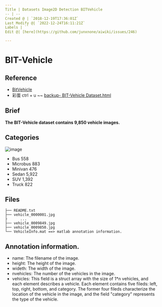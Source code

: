 ```yaml
---
Title | Datasets Image2D Detection BITVehicle
-- | --
Created @ | `2018-12-19T17:36:01Z`
Last Modify @| `2022-12-24T16:11:21Z`
Labels | ``
Edit @| [here](https://github.com/junxnone/aiwiki/issues/246)

---
```

# BIT-Vehicle

## Reference
- [ BitVehicle](http://iitlab.bit.edu.cn/mcislab/vehicledb/)
- 彩蛋 ctrl + u ~~ [backup- BIT-Vehicle Dataset.html](https://github.com/zj2626/Vehicle_Type_Identification/blob/d7fa07cb687275da9a25157711d6f8e06fa0abfe/document/BIT-Vehicle%20Dataset.html)

## Brief
**The BIT-Vehicle dataset contains 9,850 vehicle images.**


## Categories
![image](https://user-images.githubusercontent.com/2216970/50398193-a081a400-07b0-11e9-9357-f401246ea383.png)

- Bus 558
- Microbus 883
- Minivan 476
- Sedan 5,922
- SUV 1,392
- Truck 822

## Files

```
├── README.txt
├── vehicle_0000001.jpg
├      ...
├── vehicle_0009849.jpg
├── vehicle_0009850.jpg
└── VehicleInfo.mat ==> matlab annotation information.
```

## Annotation information.

- name:           The filename of the image.
- height:         The height of the image.
- wideth:         The width of the image.
- nvehicles:      The number of the vehicles in the image.
- vehicles:       This field is a struct array with the size of 1*n vehicles, and each element describes a vehicle. Each element contains five fileds: left, top, right, bottom, and category. The former four fileds characterize the location of the vehicle in the image, and the field "category" represents the type of the vehicle.

